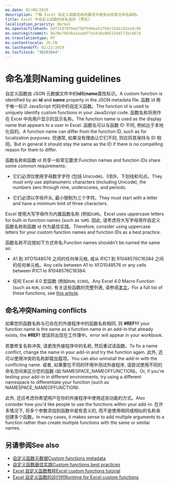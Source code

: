 ```yaml
---
ms.date: 02/08/2019
description: 了解 Excel 自定义函数名称的要求并避免出现常见命名缺陷。
title: Excel 中自定义函数的命名准则 (预览)
localization_priority: Normal
ms.openlocfilehash: bdf31879fb6e750fb9dea51f66c55dbc83a2dc90
ms.sourcegitcommit: 8e20e7663be2aaa0f7a5436a965324d171bc667d
ms.translationtype: MT
ms.contentlocale: zh-CN
ms.lasthandoff: 02/22/2019
ms.locfileid: "30203844"
---
```

# <a name="naming-guidelines"></a><span data-ttu-id="058d3-103">命名准则</span><span class="sxs-lookup"><span data-stu-id="058d3-103">Naming guidelines</span></span>

<span data-ttu-id="058d3-104">自定义函数由 JSON 元数据文件中的**id**和**name**属性标识。</span><span class="sxs-lookup"><span data-stu-id="058d3-104">A custom function is identified by an **id** and **name** property in the JSON metadata file.</span></span> <span data-ttu-id="058d3-105">函数 id 用于唯一标识 JavaScript 代码中的自定义函数。</span><span class="sxs-lookup"><span data-stu-id="058d3-105">The function id is used to uniquely identify custom functions in your JavaScript code.</span></span> <span data-ttu-id="058d3-106">函数名称将用作在 Excel 中向用户显示的显示名称。</span><span class="sxs-lookup"><span data-stu-id="058d3-106">The function name is used as the display name that appears to a user in Excel.</span></span> <span data-ttu-id="058d3-107">函数名可以与函数 ID 不同, 例如出于本地化目的。</span><span class="sxs-lookup"><span data-stu-id="058d3-107">A function name can differ from the function ID, such as for localization purposes.</span></span> <span data-ttu-id="058d3-108">但通常, 如果没有理由让它们不同, 则应将其保持与 ID 相同。</span><span class="sxs-lookup"><span data-stu-id="058d3-108">But in general it should stay the same as the ID if there is no compelling reason for them to differ.</span></span>

<span data-ttu-id="058d3-109">函数名称和函数 id 共享一些常见要求:</span><span class="sxs-lookup"><span data-stu-id="058d3-109">Function names and function IDs share some common requirements:</span></span>

- <span data-ttu-id="058d3-110">它们必须仅使用字母数字字符 (包括 Unicode)、0到9、下划线和句点。</span><span class="sxs-lookup"><span data-stu-id="058d3-110">They must only use alphanumeric characters (including Unicode), the numbers zero through nine, underscores, and periods.</span></span>

- <span data-ttu-id="058d3-111">它们必须以字母开头, 最小限制为三个字符。</span><span class="sxs-lookup"><span data-stu-id="058d3-111">They must start with a letter and have a minimum limit of three characters.</span></span>

<span data-ttu-id="058d3-112">Excel 使用大写字母作为内置函数名称 (例如`SUM`)。</span><span class="sxs-lookup"><span data-stu-id="058d3-112">Excel uses uppercase letters for built-in function names (such as `SUM`).</span></span> <span data-ttu-id="058d3-113">因此, 请考虑将大写字母用作自定义函数名称和函数 id 作为最佳实践。</span><span class="sxs-lookup"><span data-stu-id="058d3-113">Therefore, consider using uppercase letters for your custom function names and function IDs as a best practice.</span></span>

<span data-ttu-id="058d3-114">函数名称不应按如下方式命名:</span><span class="sxs-lookup"><span data-stu-id="058d3-114">Function names shouldn't be named the same as:</span></span>

- <span data-ttu-id="058d3-115">A1 到 XFD1048576 之间的任何单元格, 或从 R1C1 到 R1048576C16384 之间的任何单元格。</span><span class="sxs-lookup"><span data-stu-id="058d3-115">Any cells between A1 to XFD1048576 or any cells between R1C1 to R1048576C16384.</span></span>

- <span data-ttu-id="058d3-116">任何 Excel 4.0 宏函数 (例如`RUN`, `ECHO`)。</span><span class="sxs-lookup"><span data-stu-id="058d3-116">Any Excel 4.0 Macro Function (such as `RUN`, `ECHO`).</span></span>  <span data-ttu-id="058d3-117">有关这些函数的完整列表, 请参阅[本文](https://www.microsoft.com/en-us/download/details.aspx?id=1465)。</span><span class="sxs-lookup"><span data-stu-id="058d3-117">For a full list of these functions, see [this article](https://www.microsoft.com/en-us/download/details.aspx?id=1465).</span></span>

## <a name="naming-conflicts"></a><span data-ttu-id="058d3-118">命名冲突</span><span class="sxs-lookup"><span data-stu-id="058d3-118">Naming conflicts</span></span>

<span data-ttu-id="058d3-119">如果您的函数名称与已存在的外接程序中的函数名称相同, 则 **#REF!**</span><span class="sxs-lookup"><span data-stu-id="058d3-119">If your function name is the same as a function name in an add-in that already exists, the **#REF!**</span></span> <span data-ttu-id="058d3-120">错误将出现在工作簿中。</span><span class="sxs-lookup"><span data-stu-id="058d3-120">error will appear in your workbook.</span></span>

<span data-ttu-id="058d3-121">若要修复名称冲突, 请更改外接程序中的名称, 然后重试该函数。</span><span class="sxs-lookup"><span data-stu-id="058d3-121">To fix a name conflict, change the name in your add-in and try the function again.</span></span> <span data-ttu-id="058d3-122">此外, 还可以使用冲突的名称卸载加载项。</span><span class="sxs-lookup"><span data-stu-id="058d3-122">You can also uninstall the add-in with the conflicting name.</span></span> <span data-ttu-id="058d3-123">或者, 如果要在不同的环境中测试外接程序, 请尝试使用不同的命名空间来区分您的函数 (如 NAMESPACE_NAMEOFFUNCTION)。</span><span class="sxs-lookup"><span data-stu-id="058d3-123">Or, if you're testing your add-in in different environments, try using a different namespace to differentiate your function (such as NAMESPACE_NAMEOFFUNCTION).</span></span>

<span data-ttu-id="058d3-124">此外, 还应考虑你希望用户在你的外接程序中使用这些功能的方式。</span><span class="sxs-lookup"><span data-stu-id="058d3-124">Also consider how you'd like people to use the functions within your add-in.</span></span> <span data-ttu-id="058d3-125">在许多情况下, 将多个参数添加到函数中是有意义的, 而不是使用相同或相似的名称来创建多个函数。</span><span class="sxs-lookup"><span data-stu-id="058d3-125">In many cases, it makes sense to add multiple arguments to a function rather than create multiple functions with the same or similar names.</span></span>

## <a name="see-also"></a><span data-ttu-id="058d3-126">另请参阅</span><span class="sxs-lookup"><span data-stu-id="058d3-126">See also</span></span>

* [<span data-ttu-id="058d3-127">自定义函数元数据</span><span class="sxs-lookup"><span data-stu-id="058d3-127">Custom functions metadata</span></span>](custom-functions-json.md)
* [<span data-ttu-id="058d3-128">自定义函数最佳实践</span><span class="sxs-lookup"><span data-stu-id="058d3-128">Custom functions best practices</span></span>](custom-functions-best-practices.md)
* [<span data-ttu-id="058d3-129">Excel 自定义函数教程</span><span class="sxs-lookup"><span data-stu-id="058d3-129">Excel custom functions tutorial</span></span>](../tutorials/excel-tutorial-create-custom-functions.md)
* [<span data-ttu-id="058d3-130">Excel 自定义函数的运行时</span><span class="sxs-lookup"><span data-stu-id="058d3-130">Runtime for Excel custom functions</span></span>](custom-functions-runtime.md)
